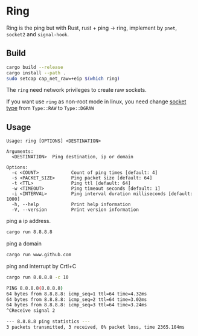 # Ring

Ring is the ping but with Rust, rust + ping -> ring, implement by `pnet`, `socket2` and `signal-hook`.

## Build

```bash
cargo build --release
cargo install --path .
sudo setcap cap_net_raw=+eip $(which ring) 
```

The `ring` need network privileges to create raw sockets.

If you want use `ring` as non-root mode in linux, you need change [socket type](./src/ping.rs) from `Type::RAW` to `Type::DGRAW` 

## Usage

```
Usage: ring [OPTIONS] <DESTINATION>

Arguments:
  <DESTINATION>  Ping destination, ip or domain

Options:
  -c <COUNT>            Count of ping times [default: 4]
  -s <PACKET_SIZE>      Ping packet size [default: 64]
  -t <TTL>              Ping ttl [default: 64]
  -w <TIMEOUT>          Ping timeout seconds [default: 1]
  -i <INTERVAL>         Ping interval duration milliseconds [default: 1000]
  -h, --help            Print help information
  -V, --version         Print version information
```

ping a ip address.

```bash
cargo run 8.8.8.8
```

ping a domain
```bash
cargo run www.github.com
```

ping and interrupt by Crtl+C
```bash
cargo run 8.8.8.8 -c 10

PING 8.8.8.8(8.8.8.8)
64 bytes from 8.8.8.8: icmp_seq=1 ttl=64 time=4.32ms
64 bytes from 8.8.8.8: icmp_seq=2 ttl=64 time=3.02ms
64 bytes from 8.8.8.8: icmp_seq=3 ttl=64 time=3.24ms
^CReceive signal 2

--- 8.8.8.8 ping statistics ---
3 packets transmitted, 3 received, 0% packet loss, time 2365.104ms
```